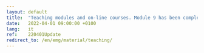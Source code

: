 ```yaml
---
layout: default
title:  "Teaching modules and on-line courses. Module 9 has been completed."
date:   2022-04-01 09:00:00 +0100
lang:   it
ref:    220401Update
redirect_to: /en/emg/material/teaching/
---
```



